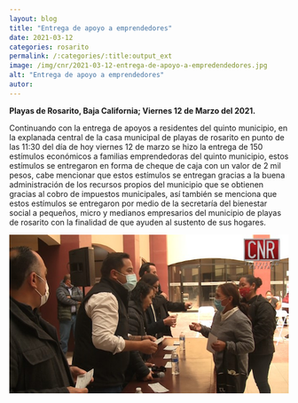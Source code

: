 ```yaml
---
layout: blog
title: "Entrega de apoyo a emprendedores"
date: 2021-03-12
categories: rosarito
permalink: /:categories/:title:output_ext
image: /img/cnr/2021-03-12-entrega-de-apoyo-a-empredendedores.jpg
alt: "Entrega de apoyo a emprendedores"
autor:
---
```


**Playas de Rosarito, Baja California; Viernes 12 de Marzo del 2021.** 

Continuando con la entrega de apoyos a residentes del quinto municipio, en la explanada central de la casa municipal de playas de rosarito en punto de las 11:30 del día de hoy viernes 12 de marzo se hizo la entrega de 150 estímulos económicos a familias emprendedoras del quinto municipio, estos estímulos se entregaron en forma de cheque de caja con un valor de 2 mil pesos, cabe mencionar que estos estímulos se entregan gracias a la buena administración de los recursos propios del municipio que se obtienen gracias al cobro de impuestos municipales, así también se menciona que estos estímulos se entregaron por medio de la secretaría del bienestar social a pequeños, micro y medianos empresarios del municipio de playas de rosarito con la finalidad de que ayuden al sustento de sus hogares.

<div id="carouselExampleSlidesOnly" class="carousel slide" data-ride="carousel">
  <div class="carousel-inner">
    <div class="carousel-item active">
       <img class="d-block w-100" src="/img/cnr/2021-03-12-entrega-de-apoyo-a-empredendedores.jpg" loading="lazy"  alt="Entrega de apoyo a emprendedores">
    </div>
  </div>
</div>